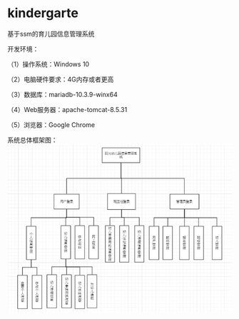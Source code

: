# kindergarte
基于ssm的育儿园信息管理系统

开发环境：

（1）操作系统：Windows 10

（2）电脑硬件要求：4G内存或者更高

（3）数据库：mariadb-10.3.9-winx64

（4）Web服务器：apache-tomcat-8.5.31

（5）浏览器：Google Chrome

系统总体框架图：
![](https://github.com/wudagai/kindergarten/blob/master/gitimg/1.png)


